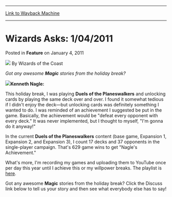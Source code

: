 
---
[Link to Wayback Machine](https://web.archive.org/web/20220126051400/https://magic.wizards.com/en/articles/archive/feature/wizards-asks-1042011-2011-01-04)

[_metadata_:wayback_url]:- "https://magic.wizards.com/en/articles/archive/feature/wizards-asks-1042011-2011-01-04"
[_metadata_:wayback_raw_url]:- "https://web.archive.org/web/20220126051400id_/https://magic.wizards.com/en/articles/archive/feature/wizards-asks-1042011-2011-01-04"
[_metadata_:wayback_capture_timestamp]:- "2022-01-26 05:14:00+00:00"
[_metadata_:description]:- "Got any awesome Magic stories from the holiday break? Kenneth Nagle: This holiday break, I was playing Duels of the Planeswalkers and unlocking cards by playing the same deck over and over. I found it somewhat tedious if I didn't enjoy the deck—but unlocking cards was definitely something I wanted to do. I was reminded of an achievement I suggested be put in the game."
[_metadata_:generator]:- "Drupal 7 (http://drupal.org)"
---


Wizards Asks: 1/04/2011
=======================



 Posted in **Feature**
 on January 4, 2011 






![](https://media.magic.wizards.com/styles/auth_small/public/images/person/wizards_author.jpg)
By Wizards of the Coast











*Got any awesome **Magic** stories from the holiday break?*


![](https://media.magic.wizards.com/image_legacy_migration/magic/images/mtgcom/authorpics/authorpic_kennagle.jpg)**Kenneth Nagle:** 


This holiday break, I was playing **Duels of the Planeswalkers** and unlocking cards by playing the same deck over and over. I found it somewhat tedious if I didn't enjoy the deck—but unlocking cards was definitely something I wanted to do. I was reminded of an achievement I suggested be put in the game. Basically, the achievement would be "defeat every opponent with every deck." It was never implemented, but I thought to myself, "I'm gonna do it anyway!"


In the current **Duels of the Planeswalkers** content (base game, Expansion 1, Expansion 2, and Expansion 3), I count 17 decks and 37 opponents in the single-player campaign. That's 629 game wins to get "Nagle's Achievement."


What's more, I'm recording my games and uploading them to YouTube once per day this year until I achieve this or my willpower breaks. The playlist is [here](http://www.youtube.com/user/NorrYtt#grid/user/FDA90D4C3AC69FCE).


Got any awesome **Magic** stories from the holiday break? Click the Discuss link below to tell us your story and then see what everybody else has to say!







